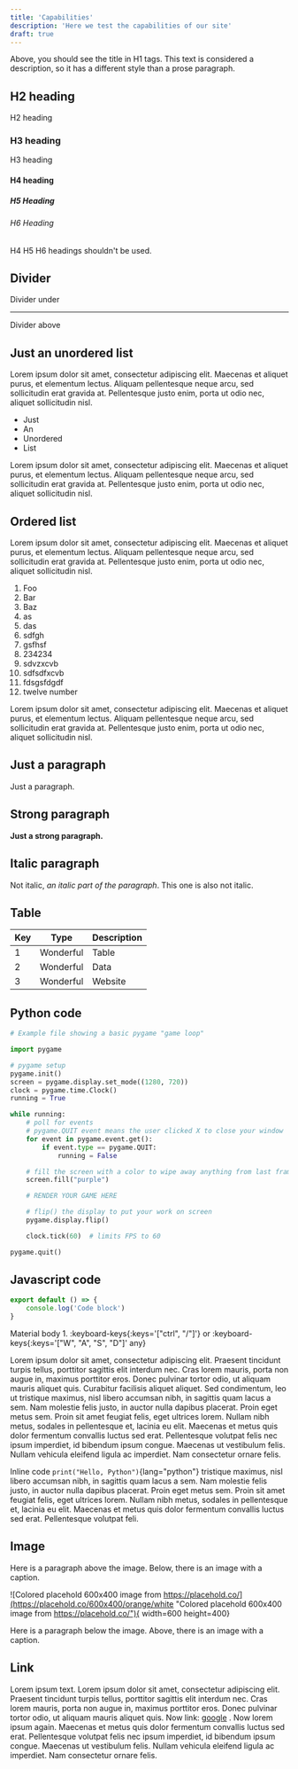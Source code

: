 ```yaml
---
title: 'Capabilities'
description: 'Here we test the capabilities of our site'
draft: true
---
```


Above, you should see the title in H1 tags. This text is considered a description, so it has a different style than a prose paragraph.

## H2 heading

H2 heading

### H3 heading

H3 heading

#### H4 heading

##### H5 Heading

###### H6 Heading

H4 H5 H6 headings shouldn't be used.

## Divider

Divider under

---

Divider above

## Just an unordered list

Lorem ipsum dolor sit amet, consectetur adipiscing elit. Maecenas et aliquet purus, et elementum lectus. Aliquam pellentesque neque arcu, sed sollicitudin erat gravida at. Pellentesque justo enim, porta ut odio nec, aliquet sollicitudin nisl.

- Just
- An
- Unordered
- List

Lorem ipsum dolor sit amet, consectetur adipiscing elit. Maecenas et aliquet purus, et elementum lectus. Aliquam pellentesque neque arcu, sed sollicitudin erat gravida at. Pellentesque justo enim, porta ut odio nec, aliquet sollicitudin nisl.

## Ordered list

Lorem ipsum dolor sit amet, consectetur adipiscing elit. Maecenas et aliquet purus, et elementum lectus. Aliquam pellentesque neque arcu, sed sollicitudin erat gravida at. Pellentesque justo enim, porta ut odio nec, aliquet sollicitudin nisl.

1. Foo
2. Bar
3. Baz
4. as
5. das
6. sdfgh
7. gsfhsf
8. 234234
9. sdvzxcvb
10. sdfsdfxcvb
11. fdsgsfdgdf
12. twelve number

Lorem ipsum dolor sit amet, consectetur adipiscing elit. Maecenas et aliquet purus, et elementum lectus. Aliquam pellentesque neque arcu, sed sollicitudin erat gravida at. Pellentesque justo enim, porta ut odio nec, aliquet sollicitudin nisl.

## Just a paragraph

Just a paragraph.

## Strong paragraph

**Just a strong paragraph.**

## Italic paragraph

Not italic, _an italic part of the paragraph_. This one is also not italic.

## Table

| Key | Type      | Description |
| --- | --------- | ----------- |
| 1   | Wonderful | Table       |
| 2   | Wonderful | Data        |
| 3   | Wonderful | Website     |

## Python code

```python
# Example file showing a basic pygame "game loop"

import pygame

# pygame setup
pygame.init()
screen = pygame.display.set_mode((1280, 720))
clock = pygame.time.Clock()
running = True

while running:
    # poll for events
    # pygame.QUIT event means the user clicked X to close your window
    for event in pygame.event.get():
        if event.type == pygame.QUIT:
            running = False

    # fill the screen with a color to wipe away anything from last frame
    screen.fill("purple")

    # RENDER YOUR GAME HERE

    # flip() the display to put your work on screen
    pygame.display.flip()

    clock.tick(60)  # limits FPS to 60

pygame.quit()

```

## Javascript code

```js [file.js]{4-6,7} max-width=300
export default () => {
    console.log('Code block')
}
```

Material body 1. :keyboard-keys{:keys='["ctrl", "/"]'} or :keyboard-keys{:keys='["W", "A", "S", "D"]' any}

Lorem ipsum dolor sit amet, consectetur adipiscing elit. Praesent tincidunt turpis tellus, porttitor sagittis elit interdum nec. Cras lorem mauris, porta non augue in, maximus porttitor eros. Donec pulvinar tortor odio, ut aliquam mauris aliquet quis. Curabitur facilisis aliquet aliquet. Sed condimentum, leo ut tristique maximus, nisl libero accumsan nibh, in sagittis quam lacus a sem. Nam molestie felis justo, in auctor nulla dapibus placerat. Proin eget metus sem. Proin sit amet feugiat felis, eget ultrices lorem. Nullam nibh metus, sodales in pellentesque et, lacinia eu elit. Maecenas et metus quis dolor fermentum convallis luctus sed erat. Pellentesque volutpat felis nec ipsum imperdiet, id bibendum ipsum congue. Maecenas ut vestibulum felis. Nullam vehicula eleifend ligula ac imperdiet. Nam consectetur ornare felis.

Inline code `print("Hello, Python")`{lang="python"} tristique maximus, nisl libero accumsan nibh, in sagittis quam lacus a sem. Nam molestie felis justo, in auctor nulla dapibus placerat. Proin eget metus sem. Proin sit amet feugiat felis, eget ultrices lorem. Nullam nibh metus, sodales in pellentesque et, lacinia eu elit. Maecenas et metus quis dolor fermentum convallis luctus sed erat. Pellentesque volutpat feli.

## Image

Here is a paragraph above the image. Below, there is an image with a caption.

![Colored placehold 600x400 image from https://placehold.co/](https://placehold.co/600x400/orange/white "Colored placehold 600x400 image from https://placehold.co/"){ width=600 height=400}

Here is a paragraph below the image. Above, there is an image with a caption.

## Link

Lorem ipsum text. Lorem ipsum dolor sit amet, consectetur adipiscing elit. Praesent tincidunt turpis tellus, porttitor sagittis elit interdum nec. Cras lorem mauris, porta non augue in, maximus porttitor eros. Donec pulvinar tortor odio, ut aliquam mauris aliquet quis. Now link: [google](http://google.com) . Now lorem ipsum again. Maecenas et metus quis dolor fermentum convallis luctus sed erat. Pellentesque volutpat felis nec ipsum imperdiet, id bibendum ipsum congue. Maecenas ut vestibulum felis. Nullam vehicula eleifend ligula ac imperdiet. Nam consectetur ornare felis.
